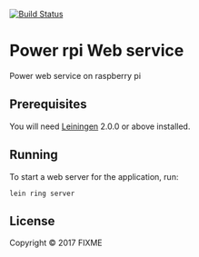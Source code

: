 [![Build Status](https://travis-ci.org/ieer/projector-rpi-web-service.svg?branch=master)](https://travis-ci.org/ieer/projector-rpi-web-service)

# Power rpi Web service

Power web service on raspberry pi

## Prerequisites

You will need [Leiningen][] 2.0.0 or above installed.

[leiningen]: https://github.com/technomancy/leiningen

## Running

To start a web server for the application, run:

    lein ring server

## License

Copyright © 2017 FIXME
